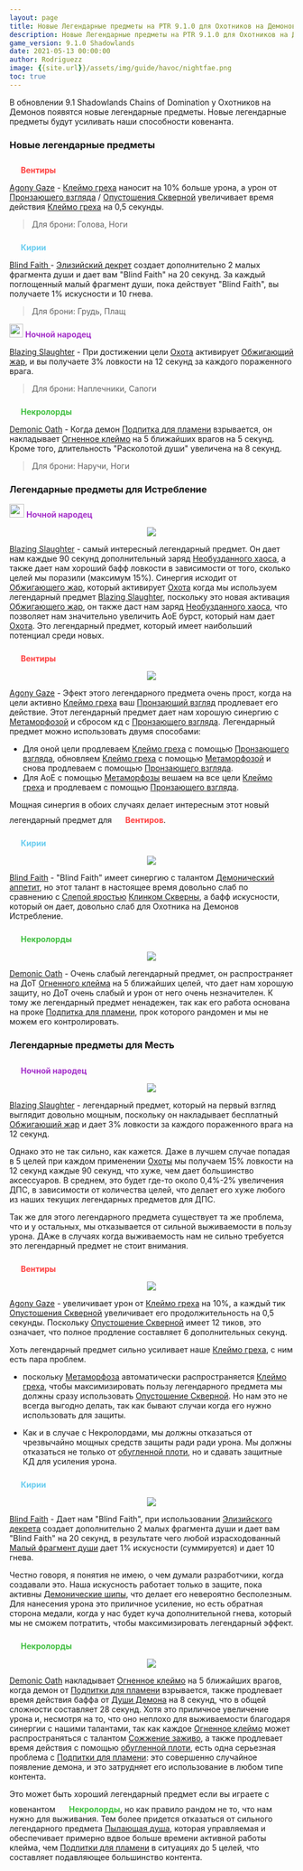 ```yaml
---
layout: page
title: Новые Легендарные предметы на PTR 9.1.0 для Охотников на Демонов
description: Новые Легендарные предметы на PTR 9.1.0 для Охотников на Демонов Shadowlands
game_version: 9.1.0 Shadowlands
date: 2021-05-13 00:00:00 
author: Rodriguezz
image: {{site.url}}/assets/img/guide/havoc/nightfae.png
toc: true
---
```


В обновлении 9.1 Shadowlands Chains of Domination у Охотников на Демонов появятся новые легендарные предметы. 
Новые легендарные предметы будут усиливать наши способности ковенанта.

### Новые легендарные предметы

<span style="color:#ff4040;font-size:1em;"><img src="{{ site.url }}/assets/img/guide/havoc/venthyr.png" width="16" height="24"> <b>Вентиры</b></span>

[Agony Gaze](https://ptr.wowhead.com/spell=355886/agony-gaze) - [Клеймо греха](https://ru.wowhead.com/spell=317009/sinful-brand) наносит на 10% больше урона, а урон от 
[Пронзающего взгляда](https://ru.wowhead.com/spell=198013) / [Опустошения Скверной](https://ru.wowhead.com/spell=212084) увеличивает время действия [Клеймо греха](https://ru.wowhead.com/spell=317009/sinful-brand) на 0,5 секунды.

> Для брони: Голова, Ноги

<span style="color:#68ccef;font-size:1em;"><img src="{{ site.url }}/assets/img/guide/havoc/kyrian.png" width="16" height="24"> <b>Кирии</b></span>

[Blind Faith ](https://ptr.wowhead.com/spell=355893/blind-faith) - [Элизийский декрет](https://ru.wowhead.com/spell=306830) создает дополнительно 2 малых фрагмента души и дает вам "Blind Faith" на 20 секунд.
За каждый поглощенный малый фрагмент души, пока действует "Blind Faith", вы получаете 1% искусности и 10 гнева.

> Для брони: Грудь, Плащ

<span style="color:#a330c9;font-size:1em;"><img src="{{ site.url }}/assets/img/guide/havoc/nightfae.png" width="24" height="24"> <b>Ночной народец</b></span>

[Blazing Slaughter](https://ptr.wowhead.com/spell=355890/blazing-slaughter) - При достижении цели [Охота](https://ru.wowhead.com/spell=323639) активирует [Обжигающий жар](https://ru.wowhead.com/spell=258920), 
и вы получаете 3% ловкости на 12 секунд за каждого пораженного врага.

> Для брони: Наплечники, Сапоги

<span style="color:#40bf40;font-size:1em;"><img src="{{ site.url }}/assets/img/guide/havoc/nekrolords.png" width="16" height="24"> <b>Некролорды</b></span>

[Demonic Oath](https://ptr.wowhead.com/spell=355996/demonic-oath) - Когда демон [Подпитка для пламени](https://ru.wowhead.com/spell=329554) взрывается, 
он накладывает [Огненное клеймо](https://ru.wowhead.com/spell=204021) на 5 ближайших врагов на 5 секунд. Кроме того, длительность "Расколотой души" увеличена на 8 секунд.

> Для брони: Наручи, Ноги

### Легендарные предметы для Истребление

<span style="color:#a330c9;font-size:1em;"><img src="{{ site.url }}/assets/img/guide/havoc/nightfae.png" width="26" height="24"> <b>Ночной народец</b></span>
<p align="center" width="100%"> <img src="{{ site.url }}/assets/img/blog/conduits/fae_logo.png"> </p>


[Blazing Slaughter](https://ptr.wowhead.com/spell=355890/blazing-slaughter) -  самый интересный легендарный предмет. Он дает нам каждые 90 секунд дополнительный заряд [Необузданного хаоса](https://ru.wowhead.com/spell=275144), 
а также дает нам хороший бафф ловкости в зависимости от того, сколько целей мы поразили (максимум 15%). Синергия исходит от [Обжигающего жар](https://ru.wowhead.com/spell=258920), который активирует [Охота](https://ru.wowhead.com/spell=323639) когда мы используем легендарный предмет [Blazing Slaughter](https://ptr.wowhead.com/spell=355890/blazing-slaughter), поскольку это новая активация [Обжигающего жар](https://ru.wowhead.com/spell=258920), 
он также даст нам заряд [Необузданного хаоса](https://ru.wowhead.com/spell=275144), что позволяет нам значительно увеличить АоЕ бурст, который нам дает [Охота](https://ru.wowhead.com/spell=323639). 
Это легендарный предмет, который имеет наибольший потенциал среди новых.
<br>

<span style="color:#ff4040;font-size:1em;"><img src="{{ site.url }}/assets/img/guide/havoc/venthyr.png" width="16" height="24"> <b>Вентиры</b></span>
<p align="center" width="100%"> <img src="{{ site.url }}/assets/img/blog/conduits/ventyr_logo.png"> </p>

[Agony Gaze](https://ptr.wowhead.com/spell=355886/agony-gaze) - Эфект этого легендарного предмета очень прост, когда на цели активно [Клеймо греха](https://ru.wowhead.com/spell=317009/sinful-brand) ваш [Пронзающий взгляд](https://ru.wowhead.com/spell=198013) продлевает его действие.
Этот легендарный предмет дает нам хорошую синергию с [Метаморфозой](https://ru.wowhead.com/spell=191427/metamorphosis) и сбросом кд с [Пронзающего взгляда](https://ru.wowhead.com/spell=198013).
Легендарный предмет можно использовать двумя способами:
* Для оной цели продлеваем [Клеймо греха](https://ru.wowhead.com/spell=317009/sinful-brand) с помощью [Пронзающего взгляда](https://ru.wowhead.com/spell=198013), обновляем  [Клеймо греха](https://ru.wowhead.com/spell=317009/sinful-brand) с помощью [Метаморфозой](https://ru.wowhead.com/spell=191427/metamorphosis) и снова продлеваем с помощью [Пронзающего взгляда](https://ru.wowhead.com/spell=198013).
* Для АоЕ с помощью [Метаморфозы](https://ru.wowhead.com/spell=191427/metamorphosis) вешаем на все цели [Клеймо греха](https://ru.wowhead.com/spell=317009/sinful-brand) и продлеваем с помощью [Пронзающего взгляда](https://ru.wowhead.com/spell=198013).

Мощная синергия в обоих случаях делает интересным этот новый легендарный предмет для <span style="color:#ff4040;font-size:1em;"><img src="{{ site.url }}/assets/img/guide/havoc/venthyr.png" width="16" height="24"> <b>Вентиров</b></span>.
<br>

<span style="color:#68ccef;font-size:1em;"><img src="{{ site.url }}/assets/img/guide/havoc/kyrian.png" width="16" height="24"> <b>Кирии</b></span>
<p align="center" width="100%"> <img src="{{ site.url }}/assets/img/blog/conduits/kiri_logo.png"> </p>

[Blind Faith](https://ptr.wowhead.com/spell=355893/blind-faith) - "Blind Faith" имеет синергию с талантом [Демонический аппетит](https://ru.wowhead.com/spell=20647), 
но этот талант в настоящее время довольно слаб по сравнению с [Слепой яростью](https://ru.wowhead.com/spell=203550) [Клинком Скверны](https://ru.wowhead.com/spell=232893), 
а бафф искусности, который он дает, довольно слаб для Охотника на Демонов Истребление.
<br>

<span style="color:#40bf40;font-size:1em;"><img src="{{ site.url }}/assets/img/guide/havoc/nekrolords.png" width="16" height="24"> <b>Некролорды</b></span> 
<p align="center" width="100%"> <img src="{{ site.url }}/assets/img/blog/conduits/necrolord_logo.png"> </p>

[Demonic Oath](https://ptr.wowhead.com/spell=355996/demonic-oath) - Очень слабый легендарный предмет, он распространяет на ДоТ [Огненного клейма](https://ru.wowhead.com/spell=204021)
на 5 ближайших целей, что дает нам хорошую защиту, но ДоТ очень слабый и урон от него очень незначителен. К тому же легендарный предмет ненадежен, так как его работа 
основана на проке [Подпитка для пламени](https://ru.wowhead.com/spell=329554), прок которого рандомен и мы не можем его контролировать.
<br>

### Легендарные предметы для Месть

<span style="color:#a330c9;font-size:1em;"><img src="{{ site.url }}/assets/img/guide/havoc/nightfae.png" width="16" height="24"> <b>Ночной народец</b></span>
<p align="center" width="100%"> <img src="{{ site.url }}/assets/img/blog/conduits/fae_logo.png"> </p>

[Blazing Slaughter](https://ptr.wowhead.com/spell=355890/blazing-slaughter) - легендарный предмет, который на первый взгляд выглядит довольно мощным, 
поскольку он накладывает бесплатный [Обжигающий жар](https://ru.wowhead.com/spell=258920) и дает 3% ловкости за каждого пораженного врага на 12 секунд.

Однако это не так сильно, как кажется. Даже в лучшем случае попадая в 5 целей при каждом применении [Охоты](https://ru.wowhead.com/spell=323639) мы получаем 15% ловкости на 12 секунд каждые 90 секунд, что хуже, 
чем дает большинство аксессуаров. В среднем, это будет где-то около 0,4%-2% увеличения ДПС, в зависимости от количества целей, 
что делает его хуже любого из наших текущих легендарных предметов для ДПС.

Так же для этого легендарного предмета существует та же проблема, что и у остальных, мы отказывается от сильной выживаемости в пользу урона. ДАже в случаях когда выживаемость нам не сильно требуется это легендарный предмет не стоит внимания.

<span style="color:#ff4040;font-size:1em;"><img src="{{ site.url }}/assets/img/guide/havoc/venthyr.png" width="16" height="24"> <b>Вентиры</b></span>
<p align="center" width="100%"> <img src="{{ site.url }}/assets/img/blog/conduits/ventyr_logo.png"> </p>

[Agony Gaze](https://ptr.wowhead.com/spell=355886/agony-gaze) - увеличивает урон от [Клеймо греха](https://ru.wowhead.com/spell=317009/sinful-brand) на 10%, а каждый тик 
[Опустошения Скверной](https://ru.wowhead.com/spell=212084) увеличивает его продолжительность на 0,5 секунды. Поскольку [Опустошение Скверной](https://ru.wowhead.com/spell=212084) 
имеет 12 тиков, это означает, что полное продление составляет 6 дополнительных секунд.

Хоть легендарный предмет сильно усиливает наше [Клеймо греха](https://ru.wowhead.com/spell=317009/sinful-brand), с ним есть пара проблем.

* поскольку [Метаморфоза](https://ru.wowhead.com/spell=191427/metamorphosis) автоматически распространяется [Клеймо греха](https://ru.wowhead.com/spell=317009/sinful-brand), чтобы максимизировать пользу легендарного предмета мы должны сразу использовать [Опустошение Скверной](https://ru.wowhead.com/spell=212084). Но нам это не всегда выгодно делать, так как бывают случаи когда его нужно использовать для защиты. 

* Как и в случае с Некролордами, мы должны отказаться от чрезвычайно мощных средств защиты ради ради урона. 
Мы должны отказаться не только от [обугленной плоти](https://ru.wowhead.com/spell=336639/), но и сдавать защитные КД для усиления урона.

<span style="color:#68ccef;font-size:1em;"><img src="{{ site.url }}/assets/img/guide/havoc/kyrian.png" width="16" height="24"> <b>Кирии</b></span> 
<p align="center" width="100%"> <img src="{{ site.url }}/assets/img/blog/conduits/kiri_logo.png"> </p>

[Blind Faith](https://ptr.wowhead.com/spell=355893/blind-faith) - Дает нам "Blind Faith", при использовании [Элизийского декрета](https://ru.wowhead.com/spell=306830) 
создает дополнительно 2 малых фрагмента души и дает вам "Blind Faith" на 20 секунд, в результате чего любой израсходованный [Малый фрагмент души](https://ru.wowhead.com/spell=215393/lesser-soul-fragment) дает 1% искусности (суммируется) и дает 10 гнева. 

Честно говоря, я понятия не имею, о чем думали разработчики, когда создавали это. 
Наша искусность работает только в защите, пока активны [Демонические шипы](https://ru.wowhead.com/spell=203720/demon-spikes), что делает его невероятно бесполезным. 
Для нанесения урона это приличное усиление, но есть обратная сторона медали, когда у нас будет куча дополнительной гнева, 
который мы не сможем потратить, чтобы максимизировать легендарный эффект.

<span style="color:#40bf40;font-size:1em;"><img src="{{ site.url }}/assets/img/guide/havoc/nekrolords.png" width="16" height="24"> <b>Некролорды</b></span> 
<p align="center" width="100%"> <img src="{{ site.url }}/assets/img/blog/conduits/necrolord_logo.png"> </p>

[Demonic Oath](https://ptr.wowhead.com/spell=355996/demonic-oath) накладывает [Огненное клеймо](https://ru.wowhead.com/spell=204021) на 5 ближайших врагов, когда демон от [Подпитки для пламени](https://ru.wowhead.com/spell=329554) взрывается, 
также продлевает время действия баффа от [Души Демона](https://ru.wowhead.com/spell=208195/demon-soul) на 8 секунд, что в общей сложности составляет 28 секунд. 
Хотя это приличное увеличение урона и, несмотря на то, что оно неплохо для выживаемости благодаря синергии с нашими талантами, 
так как каждое [Огненное клеймо](https://ru.wowhead.com/spell=204021) может распространяться с талантом [Сожжение заживо](https://ru.wowhead.com/spell=207739/burning-alive), 
а также продлевает время действия с помощью [обугленной плоти](https://ru.wowhead.com/spell=336639/), есть одна серьезная проблема с [Подпитки для пламени](https://ru.wowhead.com/spell=329554): это совершенно случайное появление демона, 
и это затрудняет его использование в любом типе контента.


Это может быть хороший легендарный предмет если вы играете с ковенантом <span style="color:#40bf40;font-size:1em;"><img src="{{ site.url }}/assets/img/guide/havoc/nekrolords.png" width="16" height="24"> <b>Некролорды</b></span>,
 но как правило рандом не то, что нам нужно для выживания. Тем более придется отказаться от сильного легендарного предмета [Пылающая душа](https://ru.wowhead.com/spell=337547/fiery-soul), которая управляемая и обеспечивает 
примерно вдвое больше времени активной работы клейма, чем [Подпитки для пламени](https://ru.wowhead.com/spell=329554) в ситуациях до 5 целей, что составляет подавляющее большинство контента.











